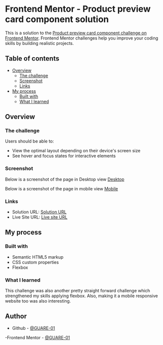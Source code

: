 # Frontend Mentor - Product preview card component solution

This is a solution to the [Product preview card component challenge on Frontend Mentor](https://www.frontendmentor.io/challenges/product-preview-card-component-GO7UmttRfa). Frontend Mentor challenges help you improve your coding skills by building realistic projects. 

## Table of contents

- [Overview](#overview)
  - [The challenge](#the-challenge)
  - [Screenshot](#screenshot)
  - [Links](#links)
- [My process](#my-process)
  - [Built with](#built-with)
  - [What I learned](#what-i-learned)


## Overview

### The challenge

Users should be able to:

- View the optimal layout depending on their device's screen size
- See hover and focus states for interactive elements

### Screenshot

Below is a screenshot of the page in Desktop view
[Desktop](./images/Desktop-screenshot.png)

Below is a screenshot of the page in mobile view
[Mobile](./images/Mobile-screenshot.png)


### Links

- Solution URL: [Solution URL](https://github.com/GUARE-01/Product-preview-card)
- Live Site URL: [Live site URL ](https://guare-01-product-preview-card.netlify.app/)

## My process

### Built with

- Semantic HTML5 markup
- CSS custom properties
- Flexbox

### What I learned

This challenge was also another pretty straight forward challenge which strengthened my skills applying flexbox. Also, making it a mobile responsive website too was also interesting.



## Author

- Github - [@GUARE-01](https://github.com/GUARE-01)

-Frontend Mentor - [@GUARE-01](https://www.frontendmentor.io/profile/GUARE-01) 


